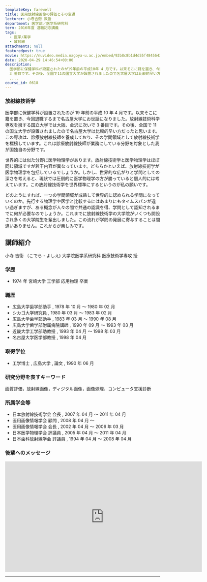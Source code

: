 ```yaml
---
templateKey: farewell
title: 医用放射線画像の評価とその変遷
lecturer: 小寺吉衞 教授
department: 医学部／医学系研究科
term: 2016年度 退職記念講義
tags:
  - 医学/薬学
  - 放射線
attachments: null
featuredpost: true
movie: https://nuvideo.media.nagoya-u.ac.jp/embed/92b8c8b1d4d55f4845643d06c9502a98f252baf9
date: 2020-04-29 14:46:54+00:00
description:
  医学部に保健学科が設置されたのが19年前の平成10年 4 月です。以来そこに籍を置き、今回退職するまで名古屋大学にお世話になりました。放射線技術科学専攻を擁する国立大学では大阪、金沢に次いで
  3 番目です。その後、全国で11の国立大学が設置されましたので名古屋大学は比較的早い方だったと思います。この専攻は、診療放射線技師を養成しており、その学問領域として放射線技術学を標榜しています。これは診療
  ....
course_id: 0618
---
```


### 放射線技術学

医学部に保健学科が設置されたのが 19 年前の平成 10 年 4 月です。以来そこに籍を置き、今回退職するまで名古屋大学にお世話になりました。放射線技術科学専攻を擁する国立大学では大阪、金沢に次いで 3 番目です。その後、全国で 11 の国立大学が設置されましたので名古屋大学は比較的早い方だったと思います。この専攻は、診療放射線技師を養成しており、その学問領域として放射線技術学を標榜しています。これは診療放射線技師が業務にしている分野を対象とした我が国独自の分野です。

世界的には似た分野に医学物理学があります。放射線技術学と医学物理学はほぼ同じ領域ですが若干内容が異なっています。どちらかといえば、放射線技術学が医学物理学を包括しているでしょうか。しかし、世界的な広がりと学問としての深さを考えると、現状では圧倒的に医学物理学の方が勝っていると個人的には考えています。この放射線技術学を世界標準にするというのが私の願いです。

どのようにすれば、一つの学問領域が成熟して世界的に認められる学問になっていくのか。先行する物理学や医学と比較するにはあまりにもタイムスパンが違い過ぎますが、ある概念が人々の間で共通の認識を得、学問として認知されるまでに何が必要なのでしょうか。これまでに放射線技術学の大学院がいくつも開設され多くの大学院生を輩出しました。この流れが学問の発展に寄与することは間違いありません。これからが楽しみです。

## 講師紹介

小寺 吉衞 （こでら・よしえ) 大学院医学系研究科 医療技術学専攻 授

### 学歴

- 1974 年 宮崎大学 工学部 応用物理 卒業

### 職歴

- 広島大学歯学部助手 , 1978 年 10 月 ～ 1980 年 02 月
- シカゴ大学研究員 , 1980 年 03 月 ～ 1983 年 02 月
- 広島大学歯学部助手 , 1983 年 03 月 ～ 1990 年 08 月
- 広島大学歯学部附属病院講師 , 1990 年 09 月 ～ 1993 年 03 月
- 近畿大学工学部助教授 , 1993 年 04 月 ～ 1998 年 03 月
- 名古屋大学医学部教授 , 1998 年 04 月

### 取得学位

- 工学博士 , 広島大学 , 論文 , 1990 年 06 月

### 研究分野を表すキーワード

画質評価，放射線画像，ディジタル画像，画像処理，コンピュータ支援診断

### 所属学会等

- 日本放射線技術学会 会長 , 2007 年 04 月 ～ 2011 年 04 月
- 医用画像情報学会 顧問 , 2008 年 04 月 ～
- 医用画像情報学会 会長 , 2002 年 04 月 ～ 2006 年 03 月
- 日本医学物理学会 評議員 , 2005 年 04 月 ～ 2011 年 04 月
- 日本歯科放射線学会 評議員 , 1994 年 04 月 ～ 2008 年 04 月

### 後輩へのメッセージ

<iframe src="https://nuvideo.media.nagoya-u.ac.jp/embed/932eb0c47b590ca52c91b2669b147dc77b5187c2" width="640" height="360" frameborder="0" allowfullscreen></iframe>

---
